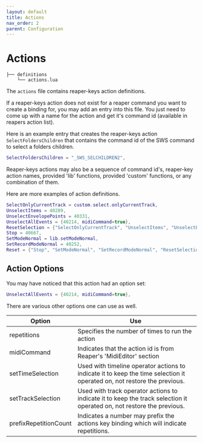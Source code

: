 ```yaml
---
layout: default
title: Actions
nav_order: 2
parent: Configuration
---
```


# Actions

    ├── definitions
        └── actions.lua


The `actions` file contains reaper-keys action definitions.

If a reaper-keys action does not exist for a reaper command you want to create a binding for, you may add an entry into this file. You just need to come up with a name for the action and get it's command id (available in reapers action list).

Here is an example entry that creates the reaper-keys action `SelectFoldersChildren` that contains the command id of the SWS command to select a folders children.

``` lua
SelectFoldersChildren = "_SWS_SELCHILDREN2",
```

Reaper-keys actions may also be a sequence of command id's, reaper-key
action names, provided 'lib' functions, provided 'custom' functions, or any combination of them. 

Here are more examples of action definitions.

``` lua
SelectOnlyCurrentTrack = custom.select.onlyCurrentTrack,
UnselectItems = 40289,
UnselectEnvelopePoints = 40331,
UnselectAllEvents = {40214, midiCommand=true},
ResetSelection = {"SelectOnlyCurrentTrack", "UnselectItems", "UnselectEnvelopePoints", "UnselectAllEvents"},
Stop = 40667,
SetModeNormal = lib.setModeNormal,
SetRecordModeNormal = 40252,
Reset = {"Stop", "SetModeNormal", "SetRecordModeNormal", "ResetSelection"},
```


## Action Options
You may have noticed that this action had an option set:
``` lua
UnselectAllEvents = {40214, midiCommand=true},
```

There are various other options one can use as well.

| Option                | Use                                                                                                  |
| ------                | ---                                                                                                  |
| repetitions           | Specifies the number of times to run the action                                                      |
| midiCommand           | Indicates that the action id is from Reaper's 'MidiEditor' section                                   |
| setTimeSelection      | Used with timeline operator actions to indicate it to keep the time selection it operated on, not restore the previous. |
| setTrackSelection     | Used with track operator actions to indicate it to keep the track selection it operated on, not restore the previous. |
| prefixRepetitionCount | Indicates a number may prefix the actions key binding which will indicate repetitions.               |

